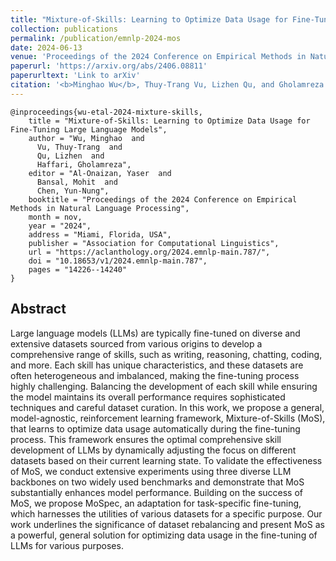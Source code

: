 ```yaml
---
title: "Mixture-of-Skills: Learning to Optimize Data Usage for Fine-Tuning Large Language Models"
collection: publications
permalink: /publication/emnlp-2024-mos
date: 2024-06-13
venue: 'Proceedings of the 2024 Conference on Empirical Methods in Natural Language Processing (EMNLP 2024)'
paperurl: 'https://arxiv.org/abs/2406.08811'
paperurltext: 'Link to arXiv'
citation: '<b>Minghao Wu</b>, Thuy-Trang Vu, Lizhen Qu, and Gholamreza Haffari. <a href="https://arxiv.org/abs/2406.08811"><u>Mixture-of-Skills: Learning to Optimize Data Usage for Fine-Tuning Large Language Models</u></a>. <b>EMNLP 2024</b>'
---
```


```
@inproceedings{wu-etal-2024-mixture-skills,
    title = "Mixture-of-Skills: Learning to Optimize Data Usage for Fine-Tuning Large Language Models",
    author = "Wu, Minghao  and
      Vu, Thuy-Trang  and
      Qu, Lizhen  and
      Haffari, Gholamreza",
    editor = "Al-Onaizan, Yaser  and
      Bansal, Mohit  and
      Chen, Yun-Nung",
    booktitle = "Proceedings of the 2024 Conference on Empirical Methods in Natural Language Processing",
    month = nov,
    year = "2024",
    address = "Miami, Florida, USA",
    publisher = "Association for Computational Linguistics",
    url = "https://aclanthology.org/2024.emnlp-main.787/",
    doi = "10.18653/v1/2024.emnlp-main.787",
    pages = "14226--14240"
}
```

## Abstract
Large language models (LLMs) are typically fine-tuned on diverse and extensive datasets sourced from various origins to develop a comprehensive range of skills, such as writing, reasoning, chatting, coding, and more. Each skill has unique characteristics, and these datasets are often heterogeneous and imbalanced, making the fine-tuning process highly challenging. Balancing the development of each skill while ensuring the model maintains its overall performance requires sophisticated techniques and careful dataset curation. In this work, we propose a general, model-agnostic, reinforcement learning framework, Mixture-of-Skills (MoS), that learns to optimize data usage automatically during the fine-tuning process. This framework ensures the optimal comprehensive skill development of LLMs by dynamically adjusting the focus on different datasets based on their current learning state. To validate the effectiveness of MoS, we conduct extensive experiments using three diverse LLM backbones on two widely used benchmarks and demonstrate that MoS substantially enhances model performance. Building on the success of MoS, we propose MoSpec, an adaptation for task-specific fine-tuning, which harnesses the utilities of various datasets for a specific purpose. Our work underlines the significance of dataset rebalancing and present MoS as a powerful, general solution for optimizing data usage in the fine-tuning of LLMs for various purposes.